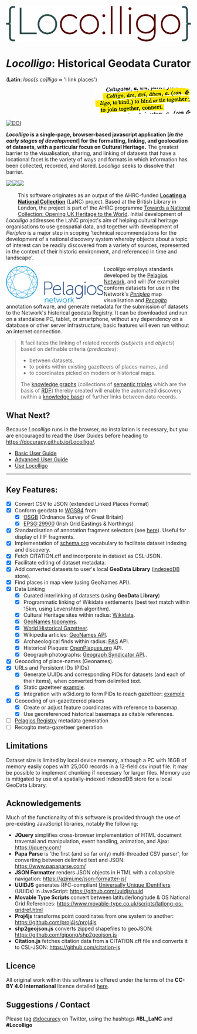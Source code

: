 <p align="center" width="100%">
    <img src="/images/Locolligo.png" />
</p>

# ***Locolligo***: Historical Geodata Curator
(**Latin**: *loco\[s co\]lligo* &#8776; 'I link places')
<p align="right" width="100%">
    <img src="/images/colligo.png" />
</p>

[![DOI](https://zenodo.org/badge/DOI/10.5281/zenodo.6257615.svg)](https://doi.org/10.5281/zenodo.6257615)

***Locolligo* is a single-page, browser-based javascript application \[*in the early stages of development*\] for the formatting, linking, and geolocation of datasets, with a particular focus on Cultural Heritage.** The greatest barrier to the visualisation, sharing, and linking of datasets that have a locational facet is the variety of ways and formats in which information has been collected, recorded, and stored. *Locolligo* seeks to dissolve that barrier.

[<img src="https://britishlibrary.github.io/locating-a-national-collection/graphics/BL.svg" height="100" align="left">](https://www.bl.uk/)
[<img src="https://britishlibrary.github.io/locating-a-national-collection/graphics/TaNC-logo.png" height="100" align="left">](https://www.nationalcollection.org.uk/)
[<img src="https://britishlibrary.github.io/locating-a-national-collection/graphics/UKRI-logo.png" height="100">](https://www.ukri.org/)

This software originates as an output of the AHRC-funded [**Locating a National Collection**](https://www.nationalcollection.org.uk/Foundation-Projects#:~:text=Locating%20a%20National%20Collection) (LaNC) project. Based at the British Library in London, the project is part of the AHRC programme [Towards a National Collection: Opening UK Heritage to the World](https://www.nationalcollection.org.uk/). Initial development of *Locolligo* addresses the LaNC project's aim of helping cultural heritage organisations to use geospatial data, and together with development of *Peripleo* is a major step in scoping 'technical recommendations for the development of a national discovery system whereby objects about a topic of interest can be readily discovered from a variety of sources, represented in the context of their historic environment, and referenced in time and landscape'. 

[<img title="Pelagios Network" src="./images/pelagios.svg" height="100" align="left">](https://pelagios.org/)

*Locolligo* employs standards developed by the [Pelagios Network](https://pelagios.org/), and will (for example) conform datasets for use in the Network's [*Peripleo*](https://github.com/britishlibrary/peripleo) map visualisation and [*Recogito*](https://recogito.pelagios.org/) annotation software, and generate metadata for the submission of datasets to the Network's historical geodata Registry. It can be downloaded and run on a standalone PC, tablet, or smartphone, without any dependency on a database or other server infrastructure; basic features will even run without an internet connection.

>It facilitates the linking of related records (*subjects* and *objects*) based on definable criteria (*predicates*):
>* between datasets, 
>* to points within existing gazetteers of places-names, and
>* to coordinates picked on modern or historical maps.
>
>The [knowledge graphs](https://en.wikipedia.org/wiki/Knowledge_graph) (collections of [semantic triples](https://en.wikipedia.org/wiki/Semantic_triple) which are the basis of [RDF](https://en.wikipedia.org/wiki/Resource_Description_Framework)) thereby created will enable the automated discovery (within a [knowledge base](https://en.wikipedia.org/wiki/Knowledge_base)) of further links between data records.

## What Next?
Because *Locolligo* runs in the browser, no installation is necessary, but you are encouraged to read the User Guides before heading to https://docuracy.github.io/Locolligo/.
* [Basic User Guide](./User-Guide-Basic.md)
* [Advanced User Guide](./User-Guide-Advanced.md)
* [Use Locolligo](https://docuracy.github.io/Locolligo/)

---

## Key Features:
- [x] Convert CSV to JSON (extended Linked Places Format)
- [x] Conform geodata to [WGS84](https://en.wikipedia.org/wiki/World_Geodetic_System) from:
    - [x] [OSGB](https://en.wikipedia.org/wiki/Ordnance_Survey_National_Grid) (Ordnance Survey of Great Britain)
    - [x] [EPSG:29900](https://en.wikipedia.org/wiki/Irish_grid_reference_system) (Irish Grid Eastings & Northings)
- [x] Standardisation of annotation fragment selectors (see [here](https://github.com/docuracy/LaNC/blob/main/Peripleo_Fragment_Selector_SVG.js)). Useful for display of IIIF fragments.
- [x] Implementation of [schema.org](https://schema.org/) vocabulary to facilitate dataset indexing and discovery.
- [x] Fetch CITATION.cff and incorporate in dataset as CSL-JSON.
- [x] Facilitate editing of dataset metadata.
- [x] Add converted datasets to user's local **GeoData Library** ([indexedDB](https://developer.mozilla.org/en-US/docs/Web/API/IndexedDB_API) store).
- [x] Find places in map view (using GeoNames API).
- [x] Data Linking
    - [x] Curated interlinking of datasets (using **GeoData Library**)
    - [x] Programmatic linking of Wikidata settlements (best text match within 15km, using Levenshtein algorithm).
    - [x] Cultural Heritage sites within radius: [Wikidata](https://www.wikidata.org/).
    - [x] [GeoNames toponyms](https://www.geonames.org/export/web-services.html#findNearby).
    - [x] [World Historical Gazetteer](https://whgazetteer.org/usingapi/).
    - [x] Wikipedia articles: [GeoNames API](https://www.geonames.org/export/wikipedia-webservice.html#findNearbyWikipedia).
    - [x] Archaeological finds within radius: [PAS](https://finds.org.uk/) API.
    - [x] Historical Plaques: [OpenPlaques.org](https://openplaques.org/) API.
    - [x] Geograph photographs: [Geograph Syndicator API](https://www.geograph.org.uk/help/api#rss)..
- [x] Geocoding of place-names (Geonames).
- [x] URLs and Persistent IDs (PIDs)
    - [x] Generate UUIDs and corresponding PIDs for datasets (and each of their items), when converted from delimited text.
    - [x] Static gazetteer [example](https://docuracy.github.io/Locolligo/datasets/#Hollar-1660/d54e04cd-c73e-4f21-8b71-8d69aaada6fe).
    - [x] Integration with w3id.org to form PIDs to reach gazetteer: [example](https://w3id.org/locolligo/Hollar-1660/d54e04cd-c73e-4f21-8b71-8d69aaada6fe)
- [x] Geocoding of un-gazetteered places
    - [x] Create or adjust feature coordinates with reference to basemap.
    - [x] Use georeferenced historical basemaps as citable references.
- [ ] [Pelagios Registry](https://pelagios.org/activities/registry/) metadata generation
- [ ] Recogito meta-gazetteer generation

## Limitations
Dataset size is limited by local device memory, although a PC with 16GB of memory easily copes with 25,000 records in a 12-field csv input file. It may be possible to implement chunking if necessary for larger files. Memory use is mitigated by use of a spatially-indexed IndexedDB store for a local GeoData Library.

## Acknowledgements
Much of the functionality of this software is provided through the use of pre-existing JavaScript libraries, notably the following:

* **JQuery** simplifies cross-browser implementation of HTML document traversal and manipulation, event handling, animation, and Ajax: https://jquery.com/
* **Papa Parse** is 'the first (and so far only) multi-threaded CSV parser', for converting between delimited text and JSON: https://www.papaparse.com/
* **JSON Formatter** renders JSON objects in HTML with a collapsible navigation: https://azimi.me/json-formatter-js/
* **UUIDJS** generates RFC-compliant [Universally Unique IDentifiers](https://en.wikipedia.org/wiki/Universally_unique_identifier) (UUIDs) in JavaScript: https://github.com/uuidjs/uuid
* **Movable Type Scripts** convert between latitude/longitude & OS National Grid References: https://www.movable-type.co.uk/scripts/latlong-os-gridref.html
* **Proj4js** transforms point coordinates from one system to another: https://github.com/proj4js/proj4js
* **shp2geojson.js** converts zipped shapefiles to geoJSON: https://github.com/gipong/shp2geojson.js
* **Citation.js** fetches citation data from a CITATION.cff file and converts it to CSL-JSON: https://github.com/citation-js

## Licence
All original work within this software is offered under the terms of the **CC-BY 4.0 International** licence detailed [here](./LICENSE.md).

## Suggestions / Contact
Please tag [@docuracy](https://twitter.com/docuracy) on Twitter, using the hashtags **#BL_LaNC** and **#Locolligo**
